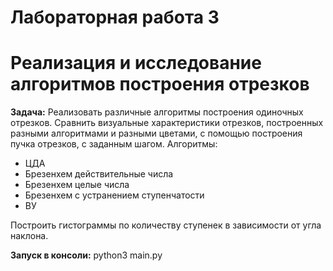 # Лабораторная работа 3
# Реализация и исследование алгоритмов построения отрезков
**Задача:**  Реализовать различные алгоритмы построения одиночных отрезков. Сравнить визуальные характеристики отрезков, построенных разными алгоритмами и разными цветами, с помощью построения пучка отрезков, с заданным шагом.
Алгоритмы:

- ЦДА
- Брезенхем действительные числа
- Брезенхем целые числа
- Брезенхем с устранением ступенчатости
- ВУ

Построить гистограммы по количеству ступенек в зависимости от угла наклона.

**Запуск в консоли:** python3 main.py
